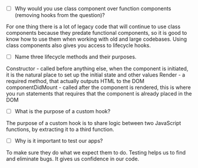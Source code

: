 - [ ] Why would you use class component over function components (removing hooks from the question)?

For one thing there is a lot of legacy code that will continue to use class components because they predate functional components, so it is good to know how to use them when working with old and large codebases. Using class components also gives you access to lifecycle hooks.

- [ ] Name three lifecycle methods and their purposes.

Constructor - called before anything else, when the component is initiated, it is the natural place to set up the initial state and other values
Render - a required method, that actually outputs HTML to the DOM
componentDidMount - called after the component is rendered, this is where you run statements that requires that the component is already placed in the DOM

- [ ] What is the purpose of a custom hook?

The purpose of a custom hook is to share logic between two JavaScript functions, by extracting it to a third function.

- [ ] Why is it important to test our apps?

To make sure they do what we expect them to do. Testing helps us to find and eliminate bugs. It gives us confidence in our code.